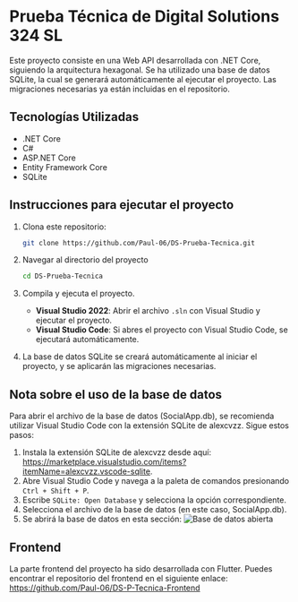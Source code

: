 # Prueba Técnica de Digital Solutions 324 SL
Este proyecto consiste en una Web API desarrollada con .NET Core, siguiendo la arquitectura hexagonal. Se ha utilizado una base de datos SQLite, la cual se generará automáticamente al ejecutar el proyecto. Las migraciones necesarias ya están incluidas en el repositorio.

## Tecnologías Utilizadas
- .NET Core
- C#
- ASP.NET Core
- Entity Framework Core
- SQLite

## Instrucciones para ejecutar el proyecto
1. Clona este repositorio: 
   ```bash
   git clone https://github.com/Paul-06/DS-Prueba-Tecnica.git
   ```
2. Navegar al directorio del proyecto
   ```bash
   cd DS-Prueba-Tecnica
   ```
3. Compila y ejecuta el proyecto.
   - **Visual Studio 2022**: Abrir el archivo `.sln` con Visual Studio y ejecutar el proyecto.
   - **Visual Studio Code**: Si abres el proyecto con Visual Studio Code, se ejecutará automáticamente.

4. La base de datos SQLite se creará automáticamente al iniciar el proyecto, y se aplicarán las migraciones necesarias.

## Nota sobre el uso de la base de datos
Para abrir el archivo de la base de datos (SocialApp.db), se recomienda utilizar Visual Studio Code con la extensión SQLite de alexcvzz. Sigue estos pasos:
1. Instala la extensión SQLite de alexcvzz desde aquí: https://marketplace.visualstudio.com/items?itemName=alexcvzz.vscode-sqlite.
2. Abre Visual Studio Code y navega a la paleta de comandos presionando `Ctrl + Shift + P`.
3. Escribe `SQLite: Open Database` y selecciona la opción correspondiente.
4. Selecciona el archivo de la base de datos (en este caso, SocialApp.db).
5. Se abrirá la base de datos en esta sección:
![Base de datos abierta](https://onedrive.live.com/embed?resid=182AAB43E4CB067F%216190&authkey=%21AEZHswwSnccjyPA&width=497&height=290)

## Frontend
La parte frontend del proyecto ha sido desarrollada con Flutter. Puedes encontrar el repositorio del frontend en el siguiente enlace:
https://github.com/Paul-06/DS-P-Tecnica-Frontend
